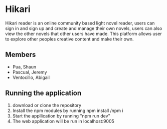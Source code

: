 # Hikari

Hikari reader is an online community based light novel reader, users can sign in and sign up and create and manage their own novels, users can also view the other novels that other users have made. This platform allows user to explore other peoples creative content and make their own.

## Members

- Pua, Shaun
- Pascual, Jeremy
- Ventocillo, Abigail

## Running the application

1. download or clone the repository
2. Install the npm modules by running npm install /npm i
3. Start the appllication by running "npm run dev"
4. The web application will be run in localhost:9005
